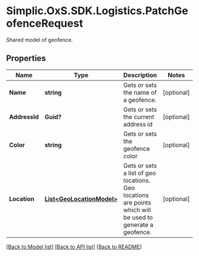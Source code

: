 # Simplic.OxS.SDK.Logistics.PatchGeofenceRequest
Shared model of geofence.

## Properties

Name | Type | Description | Notes
------------ | ------------- | ------------- | -------------
**Name** | **string** | Gets or sets the name of a geofence. | [optional] 
**AddressId** | **Guid?** | Gets or sets the current address id | [optional] 
**Color** | **string** | Gets or sets the geofence color | [optional] 
**Location** | [**List&lt;GeoLocationModel&gt;**](GeoLocationModel.md) | Gets or sets a list of geo locations.     Geo locations are points which will be used to generate a geofence.   | [optional] 

[[Back to Model list]](../README.md#documentation-for-models) [[Back to API list]](../README.md#documentation-for-api-endpoints) [[Back to README]](../README.md)

